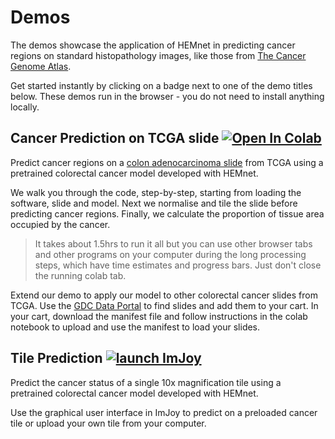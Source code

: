 # Demos

The demos showcase the application of HEMnet in predicting cancer regions on standard histopathology images, like those 
from [The Cancer Genome Atlas](https://www.cancer.gov/about-nci/organization/ccg/research/structural-genomics/tcga).

Get started instantly by clicking on a badge next to one of the demo titles below. These demos run in the browser - you do not
need to install anything locally.  


## Cancer Prediction on TCGA slide [![Open In Colab](https://colab.research.google.com/assets/colab-badge.svg)](https://colab.research.google.com/github/BiomedicalMachineLearning/HEMnet/blob/master/Demo/TCGA_Inference.ipynb)

Predict cancer regions on a [colon adenocarcinoma slide](https://portal.gdc.cancer.gov/files/1f15485a-15dd-460d-b6a3-97e999c07a68) 
from TCGA using a pretrained colorectal cancer model developed with HEMnet. 

We walk you through the code, step-by-step, starting from
 loading the software, slide and model. Next we normalise and tile the slide before predicting cancer regions. Finally, 
 we calculate the proportion of tissue area occupied by the cancer. 
 
 > It takes about 1.5hrs to run it all but you can use other browser tabs and other programs on your computer during 
> the long processing steps, which have time estimates and progress bars. Just don't close the running colab tab. 

Extend our demo to apply our model to other colorectal cancer slides from TCGA. Use the 
[GDC Data Portal](https://portal.gdc.cancer.gov/repository?facetTab=files&filters=%7B%22op%22%3A%22and%22%2C%22content%22%3A%5B%7B%22op%22%3A%22in%22%2C%22content%22%3A%7B%22field%22%3A%22cases.project.project_id%22%2C%22value%22%3A%5B%22TCGA-COAD%22%5D%7D%7D%2C%7B%22op%22%3A%22in%22%2C%22content%22%3A%7B%22field%22%3A%22files.data_type%22%2C%22value%22%3A%5B%22Slide%20Image%22%5D%7D%7D%2C%7B%22op%22%3A%22in%22%2C%22content%22%3A%7B%22field%22%3A%22files.experimental_strategy%22%2C%22value%22%3A%5B%22Diagnostic%20Slide%22%5D%7D%7D%5D%7D&searchTableTab=cases)
to find slides and add them to your cart. In your cart, download the manifest file and follow instructions in the 
colab notebook to upload and use the manifest to load your slides. 

## Tile Prediction [![launch ImJoy](https://imjoy.io/static/badge/launch-imjoy-badge.svg)](https://imjoy.io/#/app?plugin=https://github.com/BiomedicalMachineLearning/HEMnet/blob/master/Demo/HEMnet_Tile_Predictor.imjoy.html)

Predict the cancer status of a single 10x magnification tile using a pretrained colorectal cancer model developed with HEMnet. 

Use the graphical user interface in ImJoy to predict on a preloaded cancer tile or upload your own tile from your computer. 